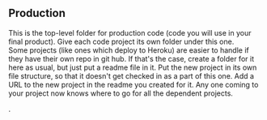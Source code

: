 ## Production
This is the top-level folder for production code (code you will use in your final product).
Give each code project its own folder under this one.  
Some projects (like ones which deploy to Heroku) are easier to handle if they have their own repo in git hub. If that's the case, create a folder for it here as usual, but just put a readme file in it. Put the new project in its own file structure, so that it doesn't get checked in as a part of this one. Add a URL to the new project in the readme you created for it. Any one coming to your project now knows where to go for all the dependent projects.

.
